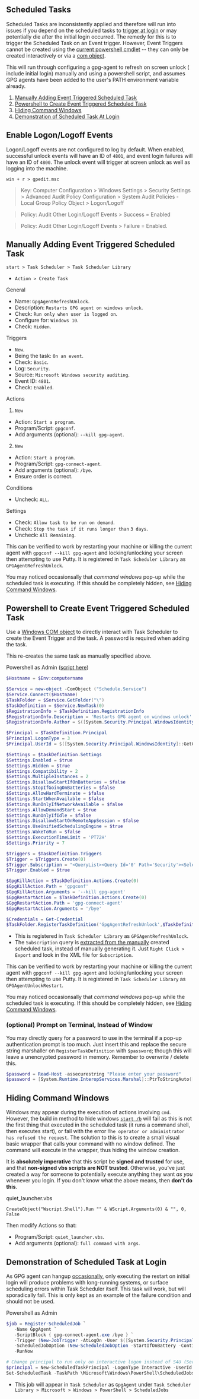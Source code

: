 
Scheduled Tasks
---------------
Scheduled Tasks are inconsistently applied and therefore will run into issues if
 you depend on the scheduled tasks to [trigger at login][1] or may potentially
die after the initial login occurred. The remedy for this is to trigger the
Scheduled Task on an Event trigger. However, Event Triggers cannot be created
using the [current powershell cmdlet][2] -- they can only be created
interactively or via a [com object][3].

This will run through configuring a gpg-agent to refresh on screen unlock (
include initial login) manually and using a powershell script, and assumes GPG
agents have been added to the user's PATH environment variable already.

1. [Manually Adding Event Triggered Scheduled Task](#manually-adding-event-triggered-scheduled-task)
1. [Powershell to Create Event Triggered Scheduled Task](#powershell-to-create-event-triggered-scheduled-task)
1. [Hiding Command Windows](#hiding-command-windows)
1. [Demonstration of Scheduled Task At Login](#demonstration-of-scheduled-task-at-login)

Enable Logon/Logoff Events
--------------------------
Logon/Logoff events are not configured to log by default. When enabled,
successful unlock events will have an ID of `4801`, and event login failures
will have an ID of `4800`. The unlock event will trigger at screen unlock as
well as logging into the machine.

```win + r > gpedit.msc```
> Key: Computer Configuration > Windows Settings > Security Settings > Advanced Audit Policy Configuration > System Audit Policies - Local Group Policy Object > Logon/Logoff

> Policy: Audit Other Login/Logoff Events > Success = Enabled

> Policy: Audit Other Login/Logoff Events > Failure = Enabled.

Manually Adding Event Triggered Scheduled Task
----------------------------------------------
```start > Task Scheduler > Task Scheduler Library```
* `Action > Create Task`

General
* Name: `GpgAgentRefreshUnlock`.
* Description: `Restarts GPG agent on windows unlock`.
* Check: `Run only when user is logged on`.
* Configure for: `Windows 10`.
* Check: `Hidden`.

Triggers
* `New`.
* Being the task: `On an event`.
* Check: `Basic`.
* Log: `Security`.
* Source: `Microsoft Windows security auditing`.
* Event ID: `4801`.
* Check: `Enabled`.

Actions
1. `New`
  * Action: `Start a program`.
  * Program/Script: `gpgconf`.
  * Add arguments (optional): `--kill gpg-agent`.
2. `New`
  * Action: `Start a program`.
  * Program/Script: `gpg-connect-agent`.
  * Add arguments (optional): `/bye`.
* Ensure order is correct.

Conditions
* Uncheck: `ALL`.

Settings
* Check: `Allow task to be run on demand`.
* Check: `Stop the task if it runs longer than` `3 days`.
* Uncheck: `All Remaining`.

This can be verified to work by restarting your machine or killing the current
agent with `gpgconf --kill gpg-agent` and locking/unlocking your screen then
attempting to use Putty. It is registered in `Task Scheduler Library` as
`GPGAgentRefreshUnlock`.

You may noticed occasionsally that _command windows_ pop-up while the scheduled
task is executing. If this should be completely hidden, see [Hiding Command
Windows](#hiding-command-windows).

Powershell to Create Event Triggered Scheduled Task
---------------------------------------------------
Use a [Windows COM object][4] to directly interact with Task Scheduler to create
the Event Trigger and the task. A password is required when adding the task.

This re-creates the same task as manually specified above.

Powershell as Admin ([script here][8])
```powershell
$Hostname = $Env:computername

$Service = new-object -ComObject ("Schedule.Service")
$Service.Connect($Hostname)
$TaskFolder = $Service.GetFolder("\")
$TaskDefinition = $Service.NewTask(0)
$RegistrationInfo = $TaskDefinition.RegistrationInfo
$RegistrationInfo.Description = 'Restarts GPG agent on windows unlock'
$RegistrationInfo.Author = $([System.Security.Principal.WindowsIdentity]::GetCurrent().Name)

$Principal = $TaskDefinition.Principal
$Principal.LogonType = 3
$Principal.UserId = $([System.Security.Principal.WindowsIdentity]::GetCurrent().Name)

$Settings = $taskDefinition.Settings
$Settings.Enabled = $true
$Settings.Hidden = $true
$Settings.Compatibility = 2
$Settings.MultipleInstances = 2
$Settings.DisallowStartIfOnBatteries = $false
$Settings.StopIfGoingOnBatteries = $false
$Settings.AllowHardTerminate = $false
$Settings.StartWhenAvailable = $false
$Settings.RunOnlyIfNetworkAvailable = $false
$Settings.AllowDemandStart = $true
$Settings.RunOnlyIfIdle = $false
$Settings.DisallowStartOnRemoteAppSession = $false
$Settings.UseUnifiedSchedulingEngine = $true
$Settings.WakeToRun = $false
$Settings.ExecutionTimeLimit = 'PT72H'
$Settings.Priority = 7

$Triggers = $TaskDefinition.Triggers
$Trigger = $Triggers.Create(0)
$Trigger.Subscription = "<QueryList><Query Id='0' Path='Security'><Select Path='Security'>*[System[Provider[@Name='Microsoft-Windows-Security-Auditing'] and EventID=4801]]</Select></Query></QueryList>"
$Trigger.Enabled = $true

$GpgKillAction = $TaskDefinition.Actions.Create(0)
$GpgKillAction.Path = 'gpgconf'
$GpgKillAction.Arguments = '--kill gpg-agent'
$GpgRestartAction = $TaskDefinition.Actions.Create(0)
$GpgRestartAction.Path = 'gpg-connect-agent'
$GpgRestartAction.Arguments = '/bye'

$Credentials = Get-Credential
$TaskFolder.RegisterTaskDefinition('GpgAgentRefreshUnlock',$TaskDefinition,6,$credentials.username,[System.Runtime.InteropServices.Marshal]::PtrToStringAuto([System.Runtime.InteropServices.Marshal]::SecureStringToBSTR($Credentials.password)),3)
```
* This is registered in `Task Scheduler Library` as `GPGAgentRefreshUnlock`.
* The `Subscription` query is [extracted from the manually][5] created scheduled
  task, instead of manually generating it. Just `Right Click > Export` and look
  in the XML file for `Subscription`.

This can be verified to work by restarting your machine or killing the current
agent with `gpgconf --kill gpg-agent` and locking/unlocking your screen then
attempting to use Putty. It is registered in `Task Scheduler Library` as
`GPGAgentUnlockRestart`.

You may noticed occasionsally that _command windows_ pop-up while the scheduled
task is executing. If this should be completely hidden, see [Hiding Command
Windows](#hiding-command-windows).

### (optional) Prompt on Terminal, Instead of Window
You may directly query for a password to use in the terminal if a pop-up
authentication prompt is too much. Just insert this and replace the secure
string marshaller on `RegisterTaskDefinition` with `$password`; though this will
leave a unencrypted password in memory. Remember to overwrite / delete this.

```powershell
$password = Read-Host -assecurestring "Please enter your password"
$password = [System.Runtime.InteropServices.Marshal]::PtrToStringAuto([System.Runtime.InteropServices.Marshal]::SecureStringToBSTR($password))
```

Hiding Command Windows
----------------------
Windows may appear during the execution of actions involving `cmd`. However, the
build in method to hide windows [`start /b`][6] will fail as this is not the
first thing that executed in the scheduled task (it runs a command shell, then
executes start), or fail with the error `The operator or administrator has
refused the request`. The solution to this is to create a small visual basic
wrapper that calls your command with no window defined. The command will execute
in the wrapper, thus hiding the window creation.

It is **absolutely imperative** that this script be **signed and trusted** for
use, and that **non-signed vbs scripts are NOT trusted**. Otherwise, you've just
created a way for someone to potentially execute anything they want _as you_
whenever you login. If you don't know what the above means, then **don't do
this**.

quiet_launcher.vbs
```vbs
CreateObject("Wscript.Shell").Run "" & WScript.Arguments(0) & "", 0, False
```

Then modify Actions so that:
* Program/Script: `quiet_launcher.vbs`.
* Add arguments (optional): `full command with args`.

Demonstration of Scheduled Task at Login
----------------------------------------
As GPG agent can hangup [occasionally][7], only executing the restart on initial
login will produce problems with long-running systems, or surface scheduling
errors within Task Scheduler itself. This task will work, but will
sporadically fail. This is only kept as an example of the failure condition and
should not be used.

Powershell as Admin
```powershell
$job = Register-ScheduledJob `
   -Name GpgAgent `
   -ScriptBlock { gpg-connect-agent.exe /bye } `
   -Trigger (New-JobTrigger -AtLogOn -User $([System.Security.Principal.WindowsIdentity]::GetCurrent().Name)) `
   -ScheduledJobOption (New-ScheduledJobOption -StartIfOnBattery -ContinueIfGoingOnBattery) `
   -RunNow

# Change principal to run only on interactive logon instead of S4U (Service for user login).
$principal = New-ScheduledTaskPrincipal -LogonType Interactive -UserId $([System.Security.Principal.WindowsIdentity]::GetCurrent().Name)
Set-ScheduledTask -TaskPath \Microsoft\Windows\PowerShell\ScheduledJobs\ -TaskName $job.Name -Principal $principal
```
* This job will appear in `Task Scheduler` as `GpgAgent` under
  `Task Scheduler Library > Microsoft > Windows > PowerShell > ScheduledJobs`

[1]: https://superuser.com/questions/1214736/windows-10-scheduled-tasks-with-workstation-lock-unlock-not-being-triggered/1217125
[2]: https://docs.microsoft.com/en-us/powershell/module/scheduledtasks/new-scheduledtasktrigger?view=win10-ps
[3]: https://docs.microsoft.com/en-us/windows/desktop/com/com-objects-and-interfaces
[4]: https://docs.microsoft.com/en-us/windows/desktop/taskschd/task-scheduler-objects
[5]: https://blogs.technet.microsoft.com/wincat/2011/08/25/trigger-a-powershell-script-from-a-windows-event/
[6]: https://ss64.com/nt/start.html
[7]: https://www.kaylyn.ink/journal/windows-using-gpg-for-ssh-authentication-and-git/
[8]: gpg-agent-refresh-unlock.ps1

[ref1]: https://stackoverflow.com/questions/42801733/creating-a-scheduled-task-which-uses-a-specific-event-log-entry-as-a-trigger
[ref2]: https://community.spiceworks.com/topic/1030490-task-scheduler-vb-script-help?page=1#entry-4758670
[ref3]: https://social.technet.microsoft.com/Forums/office/en-US/f90bed75-475e-4f5f-94eb-60197efda6c6/prompt-for-password-without-using-getcredential-or-readhost-assecurestring-but-not-display-text?forum=winserverpowershell